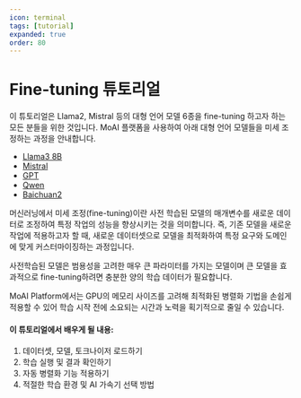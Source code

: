 ```yaml
---
icon: terminal
tags: [tutorial]
expanded: true
order: 80
---
```


# Fine-tuning 튜토리얼

이 튜토리얼은 Llama2, Mistral 등의 대형 언어 모델 6종을 fine-tuning 하고자 하는 모든 분들을 위한 것입니다. MoAI 플랫폼을 사용하여 아래 대형 언어 모델들을 미세 조정하는 과정을 안내합니다.

- [Llama3 8B](/Tutorials/Llama3_8B_Tutorial/index.md)
- [Mistral](/Tutorials/Mistral_Tutorial/index.md)
- [GPT](/Tutorials/GPT_Tutorial/index.md)
- [Qwen](/Tutorials/Qwen_Tutorial/index.md)
- [Baichuan2](/Tutorials/Baichuan2_Tutorial/index.md)

머신러닝에서 미세 조정(fine-tuning)이란 사전 학습된 모델의 매개변수를 새로운 데이터로 조정하여 특정 작업의 성능을 향상시키는 것을 의미합니다. 즉, 기존 모델을 새로운 작업에 적용하고자 할 때, 새로운 데이터셋으로 모델을 최적화하여 특정 요구와 도메인에 맞게 커스터마이징하는 과정입니다.

사전학습된 모델은 범용성을 고려한 매우 큰 파라미터를 가지는 모델이며 큰 모델을 효과적으로 fine-tuning하려면 충분한 양의 학습 데이터가 필요합니다.

MoAI Platform에서는 GPU의 메모리 사이즈를 고려해 최적화된 병렬화 기법을 손쉽게 적용할 수 있어 학습 시작 전에 소요되는 시간과 노력을 획기적으로 줄일 수 있습니다. 


#### 이 튜토리얼에서 배우게 될 내용:

1. 데이터셋, 모델, 토크나이저 로드하기
2. 학습 실행 및 결과 확인하기
3. 자동 병렬화 기능 적용하기
4. 적절한 학습 환경 및 AI 가속기 선택 방법
